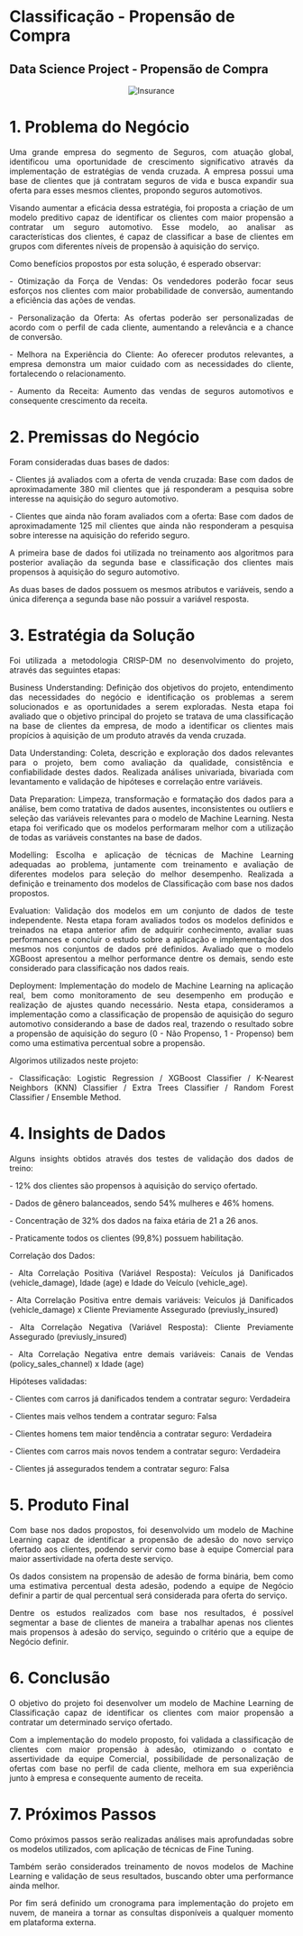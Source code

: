 # Classificação - Propensão de Compra

## Data Science Project - Propensão de Compra

<div align='center'>

![Insurance](https://github.com/user-attachments/assets/8e4c3c32-6476-4838-8ddc-ea17c85a8237)

</div>

# 1. Problema do Negócio
<p align='justify'>Uma grande empresa do segmento de Seguros, com atuação global, identificou uma oportunidade de crescimento significativo através da implementação de estratégias de venda cruzada. A empresa possui uma base de clientes que já contratam seguros de vida e busca expandir sua oferta para esses mesmos clientes, propondo seguros automotivos.</p>
<p align='justify'>Visando aumentar a eficácia dessa estratégia, foi proposta a criação de um modelo preditivo capaz de identificar os clientes com maior propensão a contratar um seguro automotivo. Esse modelo, ao analisar as características dos clientes, é capaz de classificar a base de clientes em grupos com diferentes níveis de propensão à aquisição do serviço.</p>
<p align='justify'>Como benefícios propostos por esta solução, é esperado observar:</p>
<p align='justify'>- Otimização da Força de Vendas: Os vendedores poderão focar seus esforços nos clientes com maior probabilidade de conversão, aumentando a eficiência das ações de vendas.</p>
<p align='justify'>- Personalização da Oferta: As ofertas poderão ser personalizadas de acordo com o perfil de cada cliente, aumentando a relevância e a chance de conversão.</p>
<p align='justify'>- Melhora na Experiência do Cliente: Ao oferecer produtos relevantes, a empresa demonstra um maior cuidado com as necessidades do cliente, fortalecendo o relacionamento.</p>
<p align='justify'>- Aumento da Receita: Aumento das vendas de seguros automotivos e consequente crescimento da receita.</p>

# 2. Premissas do Negócio
<p align='justify'>Foram consideradas duas bases de dados:</p>
<p align='justify'>- Clientes já avaliados com a oferta de venda cruzada: Base com dados de aproximadamente 380 mil clientes que já responderam a pesquisa sobre interesse na aquisição do seguro automotivo.</p>
<p align='justify'>- Clientes que ainda não foram avaliados com a oferta: Base com dados de aproximadamente 125 mil clientes que ainda não responderam a pesquisa sobre interesse na aquisição do referido seguro.</p>
<p align='justify'>A primeira base de dados foi utilizada no treinamento aos algoritmos para posterior avaliação da segunda base e classificação dos clientes mais propensos à aquisição do seguro automotivo.</p>
<p align='justify'>As duas bases de dados possuem os mesmos atributos e variáveis, sendo a única diferença a segunda base não possuir a variável resposta.</p>

# 3. Estratégia da Solução
<p align='justify'>Foi utilizada a metodologia CRISP-DM no desenvolvimento do projeto, através das seguintes etapas:</p>
<p align='justify'>Business Understanding: Definição dos objetivos do projeto, entendimento das necessidades do negócio e identificação os problemas a serem solucionados e as oportunidades a serem exploradas. Nesta etapa foi avaliado que o objetivo principal do projeto se tratava de uma classificação na base de clientes da empresa, de modo a identificar os clientes mais propícios à aquisição de um produto através da venda cruzada.</p>
<p align='justify'>Data Understanding: Coleta, descrição e exploração dos dados relevantes para o projeto, bem como avaliação da qualidade, consistência e confiabilidade destes dados. Realizada análises univariada, bivariada com levantamento e validação de hipóteses e correlação entre variáveis.</p>
<p align='justify'>Data Preparation: Limpeza, transformação e formatação dos dados para a análise, bem como tratativa de dados ausentes, inconsistentes ou outliers e seleção das variáveis relevantes para o modelo de Machine Learning. Nesta etapa foi verificado que os modelos performaram melhor com a utilização de todas as variáveis constantes na base de dados.</p>
<p align='justify'>Modelling: Escolha e aplicação de técnicas de Machine Learning adequadas ao problema, juntamente com treinamento e avaliação de diferentes modelos para seleção do melhor desempenho. Realizada a definição e treinamento dos modelos de Classificação com base nos dados propostos.</p>
<p align='justify'>Evaluation: Validação dos modelos em um conjunto de dados de teste independente. Nesta etapa foram avaliados todos os modelos definidos e treinados na etapa anterior afim de adquirir conhecimento, avaliar suas performances e concluir o estudo sobre a aplicação e implementação dos mesmos nos conjuntos de dados pré definidos. Avaliado que o modelo XGBoost apresentou a melhor performance dentre os demais, sendo este considerado para classificação nos dados reais.</p>
<p align='justify'>Deployment: Implementação do modelo de Machine Learning na aplicação real, bem como monitoramento de seu desempenho em produção e realização de ajustes quando necessário. Nesta etapa, consideramos a implementação como a classificação de propensão de aquisição do seguro automotivo considerando a base de dados real, trazendo o resultado sobre a propensão de aquisição do seguro (0 - Não Propenso, 1 - Propenso) bem como uma estimativa percentual sobre a propensão.</p>
<p align='justify'>Algorimos utilizados neste projeto:</p>
<p align='justify'>- Classificação: Logistic Regression / XGBoost Classifier / K-Nearest Neighbors (KNN) Classifier / Extra Trees Classifier / Random Forest Classifier / Ensemble Method.</p>

# 4. Insights de Dados
<p align='justify'>Alguns insights obtidos através dos testes de validação dos dados de treino:</p>
<p align='justify'>- 12% dos clientes são propensos à aquisição do serviço ofertado.</p>
<p align='justify'>- Dados de gênero balanceados, sendo 54% mulheres e 46% homens.</p>
<p align='justify'>- Concentração de 32% dos dados na faixa etária de 21 a 26 anos.</p>
<p align='justify'>- Praticamente todos os clientes (99,8%) possuem habilitação.</p>
<p align='justify'>Correlação dos Dados:</p>
<p align='justify'>- Alta Correlação Positiva (Variável Resposta): Veículos já Danificados (vehicle_damage), Idade (age) e Idade do Veículo (vehicle_age).</p>
<p align='justify'>- Alta Correlação Positiva entre demais variáveis: Veículos já Danificados (vehicle_damage) x Cliente Previamente Assegurado (previusly_insured)</p>
<p align='justify'>- Alta Correlação Negativa (Variável Resposta): Cliente Previamente Assegurado (previusly_insured)</p>
<p align='justify'>- Alta Correlação Negativa entre demais variáveis: Canais de Vendas (policy_sales_channel) x Idade (age)</p>
<p align='justify'>Hipóteses validadas:</p>
<p align='justify'>- Clientes com carros já danificados tendem a contratar seguro: Verdadeira</p>
<p align='justify'>- Clientes mais velhos tendem a contratar seguro: Falsa</p>
<p align='justify'>- Clientes homens tem maior tendência a contratar seguro: Verdadeira</p>
<p align='justify'>- Clientes com carros mais novos tendem a contratar seguro: Verdadeira</p>
<p align='justify'>- Clientes já assegurados tendem a contratar seguro: Falsa</p>

# 5. Produto Final
<p align='justify'>Com base nos dados propostos, foi desenvolvido um modelo de Machine Learning capaz de identificar a propensão de adesão do novo serviço ofertado aos clientes, podendo servir como base à equipe Comercial para maior assertividade na oferta deste serviço.</p>
<p align='justify'>Os dados consistem na propensão de adesão de forma binária, bem como uma estimativa percentual desta adesão, podendo a equipe de Negócio definir a partir de qual percentual será considerada para oferta do serviço.</p>
<p align='justify'>Dentre os estudos realizados com base nos resultados, é possível segmentar a base de clientes de maneira a trabalhar apenas nos clientes mais propensos à adesão do serviço, seguindo o critério que a equipe de Negócio definir.</p>

# 6. Conclusão
<p align='justify'>O objetivo do projeto foi desenvolver um modelo de Machine Learning de Classificação capaz de identificar os clientes com maior propensão a contratar um determinado serviço ofertado.</p>
<p align='justify'>Com a implementação do modelo proposto, foi validada a classificação de clientes com maior propensão à adesão, otimizando o contato e assertividade da equipe Comercial, possibilidade de personalização de ofertas com base no perfil de cada cliente, melhora em sua experiência junto à empresa e consequente aumento de receita.</p>

# 7. Próximos Passos
<p align='justify'>Como próximos passos serão realizadas análises mais aprofundadas sobre os modelos utilizados, com aplicação de técnicas de Fine Tuning.</p>
<p align='justify'>Também serão considerados treinamento de novos modelos de Machine Learning e validação de seus resultados, buscando obter uma performance ainda melhor.</p>
<p align='justify'>Por fim será definido um cronograma para implementação do projeto em nuvem, de maneira a tornar as consultas disponíveis a qualquer momento em plataforma externa.</p>

